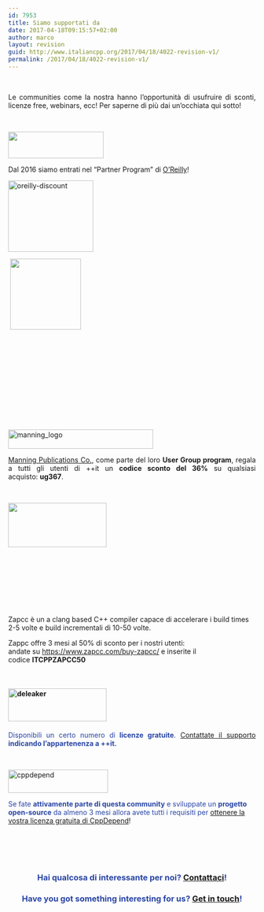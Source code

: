 ```yaml
---
id: 7953
title: Siamo supportati da
date: 2017-04-18T09:15:57+02:00
author: marco
layout: revision
guid: http://www.italiancpp.org/2017/04/18/4022-revision-v1/
permalink: /2017/04/18/4022-revision-v1/
---
```

<p style="text-align: justify;">
  <span style="color: #ffffff;"> </span>
</p>

<p style="text-align: justify;">
  Le communities come la nostra hanno l&#8217;opportunità di usufruire di sconti, licenze free, webinars, ecc! Per saperne di più dai un&#8217;occhiata qui sotto!<span style="color: #ffffff;"> </span>
</p>

&nbsp;

<img loading="lazy" src="http://www.oreilly.com/partner_file/ORM_logo_box75_hex.jpg" width="194" height="54" /> 

<p style="text-align: justify;">
  Dal 2016 siamo entrati nel &#8220;Partner Program&#8221; di <a href="http://www.oreilly.com/">O&#8217;Reilly</a>!
</p>

<p style="text-align: justify;">
  <img loading="lazy" class="wp-image-5978 alignleft" src="http://www.italiancpp.org/wp-content/uploads/2015/01/oreilly-discount.png" alt="oreilly-discount" width="173" height="145" srcset="http://192.168.64.2/wordpress/wp-content/uploads/2015/01/oreilly-discount.png 336w, http://192.168.64.2/wordpress/wp-content/uploads/2015/01/oreilly-discount-300x250.png 300w, http://192.168.64.2/wordpress/wp-content/uploads/2015/01/oreilly-discount-250x208.png 250w" sizes="(max-width: 173px) 100vw, 173px" />
</p>

<p style="text-align: justify;">
  <span style="color: #ffffff;"> </span><img loading="lazy" class="alignleft" src="http://www.oreilly.com/partner_file/orm_partner_meerkats_125x125.png" width="144" height="144" />
</p>

&nbsp;

&nbsp;

&nbsp;

&nbsp;

&nbsp;

&nbsp;

<a href="http://www.manning.com" target="_blank"><img loading="lazy" class="wp-image-5053" src="http://www.italiancpp.org/wp-content/uploads/2015/01/manning_logo.jpg" alt="manning_logo" width="295" height="39" srcset="http://192.168.64.2/wordpress/wp-content/uploads/2015/01/manning_logo.jpg 560w, http://192.168.64.2/wordpress/wp-content/uploads/2015/01/manning_logo-300x40.jpg 300w, http://192.168.64.2/wordpress/wp-content/uploads/2015/01/manning_logo-250x33.jpg 250w" sizes="(max-width: 295px) 100vw, 295px" /></a>

<p style="text-align: justify;">
  <a href="http://www.manning.com" target="_blank">Manning Publications Co.</a>, come parte del loro <strong>User Group program</strong>, regala a tutti gli utenti di ++it un <strong>codice sconto del 36%</strong> su qualsiasi acquisto: <strong>ug367</strong>.
</p>

<p style="text-align: justify;">
  <span style="color: #ffffff;"> </span>
</p>

<p style="text-align: left;">
  <img loading="lazy" class="size-full wp-image-7943 alignleft" src="http://www.italiancpp.org/wp-content/uploads/2017/04/zapcc.png" alt="" width="200" height="90" />
</p>

<span style="color: #ffffff;"> </span>

&nbsp;

&nbsp;

<span style="color: #ffffff;"> </span>

Zapcc è un a clang based C++ compiler capace di accelerare i build times 2-5 volte e build incrementali di 10-50 volte.

Zappc offre 3 mesi al 50% di sconto per i nostri utenti:  
andate su <https://www.zapcc.com/buy-zapcc/> e inserite il codice **ITCPPZAPCC50**

&nbsp;

<h4 style="text-align: justify;">
  <a href="http://deleaker.com/"><img loading="lazy" class="alignnone wp-image-4023" src="http://www.italiancpp.org/wp-content/uploads/2015/01/deleaker.png" alt="deleaker" width="200" height="67" /></a>
</h4>

<p style="text-align: justify;">
  <span style="color: #2945a4;">Disponibili un certo numero di<strong> licenze gratuite</strong>.</span> <a href="http://deleaker.com/support.html" target="_blank">Contattate il supporto</a><strong> <span style="color: #2945a4;">indicando l&#8217;appartenenza a ++it.</span></strong>
</p>

<span style="color: #ffffff;"> </span>

[<img loading="lazy" class="alignnone wp-image-4031 " src="http://www.italiancpp.org/wp-content/uploads/2015/01/cppdepend.png" alt="cppdepend" width="203" height="47" />](http://cppdepend.com/)

<span style="color: #2945a4;">Se fate <strong>attivamente parte di questa community</strong> e sviluppate un <strong>progetto open-source</strong> da almeno 3 mesi allora avete tutti i requisiti per</span> <a href="http://cppdepend.com/CppDependForOSS.aspx" target="_blank">ottenere la vostra licenza gratuita di CppDepend</a>!

&nbsp;

<h3 style="text-align: center;">
  <span style="color: #ffffff;"> </span>
</h3>

<h3 style="text-align: center;">
  <span style="color: #2945a4;">Hai qualcosa di interessante per noi? <a href="http://www.italiancpp.org/chi-siamo/contattaci/" target="_blank">Contattaci</a>!</span>
</h3>

<h3 style="text-align: center;">
  <span style="color: #2945a4;">Have you got something interesting for us? <a href="http://www.italiancpp.org/chi-siamo/contattaci/" target="_blank">Get in touch</a>!</span>
</h3>